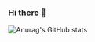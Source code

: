 ### Hi there 👋
![Anurag's GitHub stats](https://github-readme-stats.vercel.app/api?username=MuhammadSafwan456&count_private=true)

<!--
**MuhammadSafwan456/MuhammadSafwan456** is a ✨ _special_ ✨ repository because its `README.md` (this file) appears on your GitHub profile.

Here are some ideas to get you started:

- 🔭 I’m currently working on ...
- 🌱 I’m currently learning ...
- 👯 I’m looking to collaborate on ...
- 🤔 I’m looking for help with ...
- 💬 Ask me about ...
- 📫 How to reach me: ...
- 😄 Pronouns: ...
- ⚡ Fun fact: ...
-->
